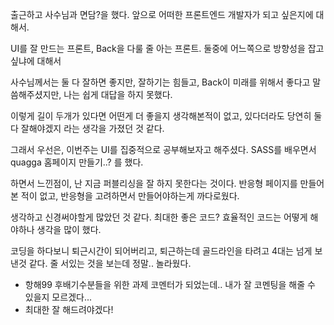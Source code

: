 출근하고 사수님과 면담?을 했다. 앞으로 어떠한 프론트엔드 개발자가 되고 싶은지에 대해서.

UI를 잘 만드는 프론트, Back을 다룰 줄 아는 프론트. 둘중에 어느쪽으로 방향성을 잡고싶냐에 대해서

사수님께서는 둘 다 잘하면 좋지만, 잘하기는 힘들고, Back이 미래를 위해서 좋다고 말씀해주셨지만, 나는 쉽게 대답을 하지 못했다.

이렇게 길이 두개가 있다면 어떤게 더 좋을지 생각해본적이 없고, 있다더라도 당연히 둘 다 잘해야겠지 라는 생각을 가졌던 것 같다.

그래서 우선은, 이번주는 UI를 집중적으로 공부해보자고 해주셨다. SASS를 배우면서 quagga 홈페이지 만들기..? 를 했다.

하면서 느낀점이, 난 지금 퍼블리싱을 잘 하지 못한다는 것이다. 반응형 페이지를 만들어 본 적이 없고, 반응형을 고려하면서 만들어야하는게 까다로웠다.

생각하고 신경써야할게 많았던 것 같다. 최대한 좋은 코드? 효율적인 코드는 어떻게 해야하나 생각을 많이 했다.

코딩을 하다보니 퇴근시간이 되어버리고, 퇴근하는데 골드라인을 타려고 4대는 넘게 보낸것 같다. 줄 서있는 것을 보는데 정말.. 놀라웠다.

- 항해99 후배기수분들을 위한 과제 코멘터가 되었는데.. 내가 잘 코멘팅을 해줄 수 있을지 모르겠다...
- 최대한 잘 해드려야겠다!

